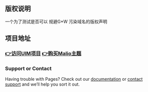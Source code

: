 ## 版权说明
一个为了测试是否可以 规避G*W 污染域名的版权声明

## 项目地址
### [👉访问UIM项目](https://github.com/Anankke/SSPanel-Uim)   [👉购买Malio主题](https://t.me/masivro)

### Support or Contact

Having trouble with Pages? Check out our [documentation](https://help.github.com/categories/github-pages-basics/) or [contact support](https://github.com/contact) and we’ll help you sort it out.
